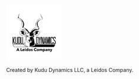 <a href="https://kududyn.com">
  <img src="./kudu-logo-black-white-bg.png" width="30%" description="Kudu Dynamics, LLC, a Leidos Company">
</a>

Created by Kudu Dynamics LLC, a Leidos Company.
